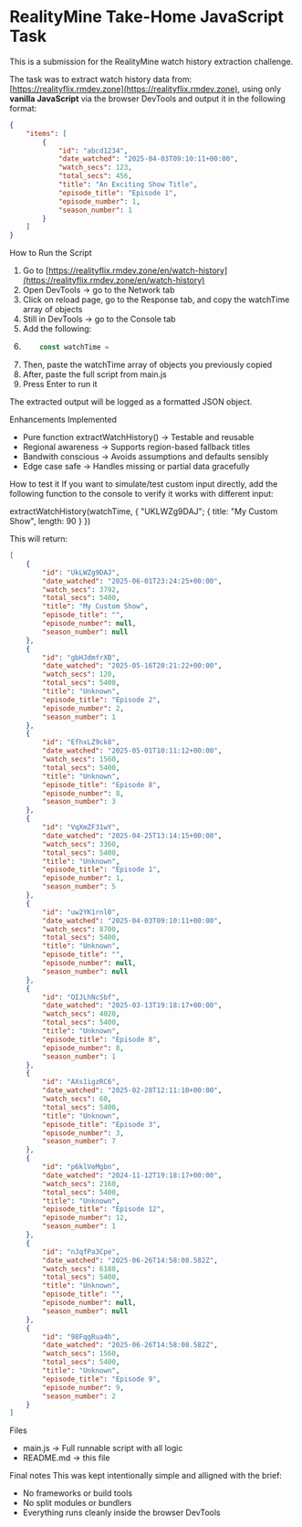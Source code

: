 # RealityMine Take-Home JavaScript Task

This is a submission for the RealityMine watch history extraction challenge.

The task was to extract watch history data from: [https://realityflix.rmdev.zone](https://realityflix.rmdev.zone), using only **vanilla JavaScript** via the browser DevTools and output it in the following format:

```json
{
    "items": [
        {
            "id": "abcd1234",
            "date_watched": "2025-04-03T09:10:11+00:00",
            "watch_secs": 123,
            "total_secs": 456,
            "title": "An Exciting Show Title",
            "episode_title": "Episode 1",
            "episode_number": 1,
            "season_number": 1
        }
    ]
}
```

How to Run the Script
1. Go to [https://realityflix.rmdev.zone/en/watch-history](https://realityflix.rmdev.zone/en/watch-history)
2. Open DevTools -> go to the Network tab
3. Click on reload page, go to the Response tab, and copy the watchTime array of objects
5. Still in DevTools -> go to the Console tab
6. Add the following:
7. ```js
       const watchTime =
   ```
8. Then, paste the watchTime array of objects you previously copied
9. After, paste the full script from main.js
10. Press Enter to run it

The extracted output will be logged as a formatted JSON object.

Enhancements Implemented
- Pure function extractWatchHistory() -> Testable and reusable
- Regional awareness -> Supports region-based fallback titles
- Bandwith conscious -> Avoids assumptions and defaults sensibly
- Edge case safe -> Handles missing or partial data gracefully

How to test it
If you want to simulate/test custom input directly, add the following function to the console to verify it works with different input:

extractWatchHistory(watchTime, { "UKLWZg9DAJ"; { title: "My Custom Show", length: 90 } })

This will return:
```json
[
    {
        "id": "UkLWZg9DAJ",
        "date_watched": "2025-06-01T23:24:25+00:00",
        "watch_secs": 3792,
        "total_secs": 5400,
        "title": "My Custom Show",
        "episode_title": "",
        "episode_number": null,
        "season_number": null
    },
    {
        "id": "gbHJdmfrXB",
        "date_watched": "2025-05-16T20:21:22+00:00",
        "watch_secs": 120,
        "total_secs": 5400,
        "title": "Unknown",
        "episode_title": "Episode 2",
        "episode_number": 2,
        "season_number": 1
    },
    {
        "id": "EfhxLZ9ck8",
        "date_watched": "2025-05-01T10:11:12+00:00",
        "watch_secs": 1560,
        "total_secs": 5400,
        "title": "Unknown",
        "episode_title": "Episode 8",
        "episode_number": 8,
        "season_number": 3
    },
    {
        "id": "VqXmZF31wY",
        "date_watched": "2025-04-25T13:14:15+00:00",
        "watch_secs": 3360,
        "total_secs": 5400,
        "title": "Unknown",
        "episode_title": "Episode 1",
        "episode_number": 1,
        "season_number": 5
    },
    {
        "id": "uw2YK1rnl0",
        "date_watched": "2025-04-03T09:10:11+00:00",
        "watch_secs": 8700,
        "total_secs": 5400,
        "title": "Unknown",
        "episode_title": "",
        "episode_number": null,
        "season_number": null
    },
    {
        "id": "OIJLhNcSbf",
        "date_watched": "2025-03-13T19:18:17+00:00",
        "watch_secs": 4020,
        "total_secs": 5400,
        "title": "Unknown",
        "episode_title": "Episode 8",
        "episode_number": 8,
        "season_number": 1
    },
    {
        "id": "AXs1igzRC6",
        "date_watched": "2025-02-28T12:11:10+00:00",
        "watch_secs": 60,
        "total_secs": 5400,
        "title": "Unknown",
        "episode_title": "Episode 3",
        "episode_number": 3,
        "season_number": 7
    },
    {
        "id": "p6klVeMgbn",
        "date_watched": "2024-11-12T19:18:17+00:00",
        "watch_secs": 2160,
        "total_secs": 5400,
        "title": "Unknown",
        "episode_title": "Episode 12",
        "episode_number": 12,
        "season_number": 1
    },
    {
        "id": "nJqfPa3Cpe",
        "date_watched": "2025-06-26T14:58:08.582Z",
        "watch_secs": 6180,
        "total_secs": 5400,
        "title": "Unknown",
        "episode_title": "",
        "episode_number": null,
        "season_number": null
    },
    {
        "id": "98FqgRua4h",
        "date_watched": "2025-06-26T14:58:08.582Z",
        "watch_secs": 1560,
        "total_secs": 5400,
        "title": "Unknown",
        "episode_title": "Episode 9",
        "episode_number": 9,
        "season_number": 2
    }
]
```

Files
- main.js -> Full runnable script with all logic
- README.md -> this file

Final notes
This was kept intentionally simple and alligned with the brief:
- No frameworks or build tools
- No split modules or bundlers
- Everything runs cleanly inside the browser DevTools
